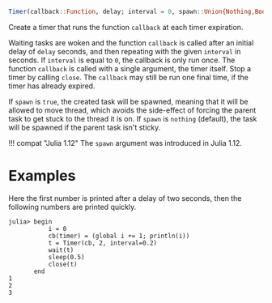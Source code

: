 ```julia
Timer(callback::Function, delay; interval = 0, spawn::Union{Nothing,Bool}=nothing)
```

Create a timer that runs the function `callback` at each timer expiration.

Waiting tasks are woken and the function `callback` is called after an initial delay of `delay` seconds, and then repeating with the given `interval` in seconds. If `interval` is equal to `0`, the callback is only run once. The function `callback` is called with a single argument, the timer itself. Stop a timer by calling `close`. The `callback` may still be run one final time, if the timer has already expired.

If `spawn` is `true`, the created task will be spawned, meaning that it will be allowed to move thread, which avoids the side-effect of forcing the parent task to get stuck to the thread it is on. If `spawn` is `nothing` (default), the task will be spawned if the parent task isn't sticky.

!!! compat "Julia 1.12"
    The `spawn` argument was introduced in Julia 1.12.


# Examples

Here the first number is printed after a delay of two seconds, then the following numbers are printed quickly.

```julia-repl
julia> begin
           i = 0
           cb(timer) = (global i += 1; println(i))
           t = Timer(cb, 2, interval=0.2)
           wait(t)
           sleep(0.5)
           close(t)
       end
1
2
3
```
